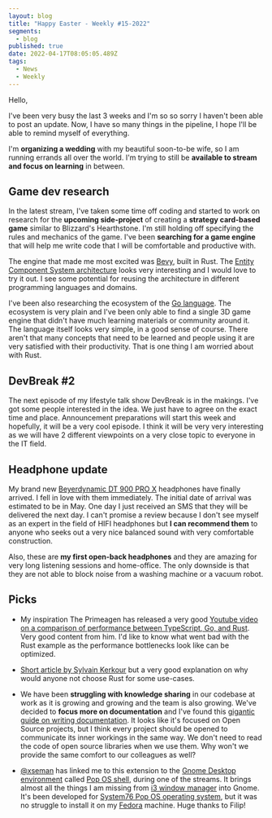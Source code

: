 ```yaml
---
layout: blog
title: "Happy Easter - Weekly #15-2022"
segments:
  - blog
published: true
date: 2022-04-17T08:05:05.489Z
tags:
  - News
  - Weekly
---
```

Hello,

I've been very busy the last 3 weeks and I'm so so sorry I haven't been able to post an update. Now, I have so many things in the pipeline, I hope I'll be able to remind myself of everything.

I'm **organizing a wedding** with my beautiful soon-to-be wife, so I am running errands all over the world. I'm trying to still be **available to stream and focus on learning** in between. 

## Game dev research

In the latest stream, I've taken some time off coding and started to work on research for the **upcoming side-project** of creating a **strategy card-based game** similar to Blizzard's Hearthstone. I'm still holding off specifying the rules and mechanics of the game. I've been **searching for a game engine** that will help me write code that I will be comfortable and productive with.

The engine that made me most excited was [Bevy](https://bevyengine.org/), built in Rust. The [Entity Component System architecture](https://bevy-cheatbook.github.io/programming/ecs-intro.html) looks very interesting and I would love to try it out. I see some potential for reusing the architecture in different programming languages and domains.

I've been also researching the ecosystem of the [Go language](https://go.dev/). The ecosystem is very plain and I've been only able to find a single 3D game engine that didn't have much learning materials or community around it. The language itself looks very simple, in a good sense of course. There aren't that many concepts that need to be learned and people using it are very satisfied with their productivity. That is one thing I am worried about with Rust.

## DevBreak #2

The next episode of my lifestyle talk show DevBreak is in the makings. I've got some people interested in the idea. We just have to agree on the exact time and place. Announcement preparations will start this week and hopefully, it will be a very cool episode. I think it will be very very interesting as we will have 2 different viewpoints on a very close topic to everyone in the IT field.

## Headphone update

My brand new [Beyerdynamic DT 900 PRO X](https://europe.beyerdynamic.com/dt-900-pro-x.html) headphones have finally arrived. 
I fell in love with them immediately. The initial date of arrival was estimated to be in May. One day I just received an SMS that they will be delivered the next day.
I can't promise a review because I don't see myself as an expert in the field of HIFI headphones but **I can recommend them** to anyone who seeks out a very nice balanced sound with very comfortable construction.

Also, these are **my first open-back headphones** and they are amazing for very long listening sessions and home-office. The only downside is that they are not able to block noise from a washing machine or a vacuum robot.

## Picks

- My inspiration The Primeagen has released a very good [Youtube video on a comparison of performance between TypeScript, Go, and Rust](https://www.youtube.com/watch?v=Z0GX2mTUtfo). Very good content from him. I'd like to know what went bad with the Rust example as the performance bottlenecks look like can be optimized.

- [Short article by Sylvain Kerkour](https://kerkour.com/why-not-rust) but a very good explanation on why would anyone not choose Rust for some use-cases. 

- We have been **struggling with knowledge sharing** in our codebase at work as it is growing and growing and the team is also growing. We've decided to **focus more on documentation** and I've found this [gigantic guide on writing documentation](https://www.writethedocs.org/guide/). It looks like it's focused on Open Source projects, but I think every project should be opened to communicate its inner workings in the same way. We don't need to read the code of open source libraries when we use them. Why won't we provide the same comfort to our colleagues as well?

- [@xseman](https://github.com/xseman) has linked me to this extension to the [Gnome Desktop environment](https://www.gnome.org/) called [Pop OS shell](https://github.com/pop-os/shell), during one of the streams. It brings almost all the things I am missing from [i3 window manager](https://i3wm.org/) into Gnome. It's been developed for [System76 Pop OS operating system](https://pop.system76.com/), but it was no struggle to install it on my [Fedora](https://getfedora.org/) machine. Huge thanks to Filip!

